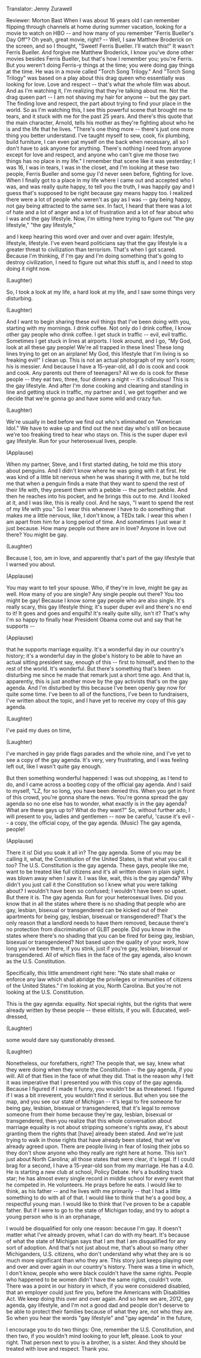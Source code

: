 

Translator: Jenny Zurawell

Reviewer: Morton Bast
When I was about 16 years old
I can remember flipping through channels at home during summer vacation,
looking for a movie to watch on HBO --
and how many of you remember &quot;Ferris Bueller&#39;s Day Off&quot;?
Oh yeah, great movie, right? -- Well, I saw Matthew Broderick on the screen, and so I thought,
&quot;Sweet! Ferris Bueller. I&#39;ll watch this!&quot;
It wasn&#39;t Ferris Bueller. And forgive me Matthew Broderick,
I know you&#39;ve done other movies besides Ferris Bueller, but that&#39;s how I remember you; you&#39;re Ferris.
But you weren&#39;t doing Ferris-y things at the time; you were doing gay things at the time.
He was in a movie called &quot;Torch Song Trilogy.&quot;
And &quot;Torch Song Trilogy&quot; was based on a play about this drag queen who essentially was looking for love.
Love and respect -- that&#39;s what the whole film was about.
And as I&#39;m watching it, I&#39;m realizing that they&#39;re talking about me.
Not the drag queen part -- I am not shaving my hair for anyone -- but the gay part.
The finding love and respect, the part about trying to find your place in the world.
So as I&#39;m watching this, I see this powerful scene that brought me to tears,
and it stuck with me for the past 25 years.
And there&#39;s this quote that the main character, Arnold, tells his mother
as they&#39;re fighting about who he is and the life that he lives.
&quot;There&#39;s one thing more -- there&#39;s just one more thing you better understand.
I&#39;ve taught myself to sew, cook, fix plumbing, build furniture,
I can even pat myself on the back when necessary,
all so I don&#39;t have to ask anyone for anything.
There&#39;s nothing I need from anyone except for love and respect,
and anyone who can&#39;t give me those two things has no place in my life.&quot;
I remember that scene like it was yesterday; I was 16, I was in tears, I was in the closet,
and I&#39;m looking at these two people, Ferris Bueller and some guy I&#39;d never seen before,
fighting for love.
When I finally got to a place in my life
where I came out and accepted who I was, and was really quite happy, to tell you the truth,
I was happily gay and I guess that&#39;s supposed to be right because gay means happy too.
I realized there were a lot of people who weren&#39;t as gay as I was --
gay being happy, not gay being attracted to the same sex.
In fact, I heard that there was a lot of hate and a lot of anger
and a lot of frustration and a lot of fear
about who I was and the gay lifestyle.
Now, I&#39;m sitting here trying to figure out &quot;the gay lifestyle,&quot; &quot;the gay lifestyle,&quot;

and I keep hearing this word over and over and over again: lifestyle, lifestyle, lifestyle.
I&#39;ve even heard politicians say that the gay lifestyle is a greater threat
to civilization than terrorism.
That&#39;s when I got scared.
Because I&#39;m thinking, if I&#39;m gay and I&#39;m doing something that&#39;s going to destroy civilization,
I need to figure out what this stuff is, and I need to stop doing it right now.

(Laughter)

So, I took a look at my life, a hard look at my life,
and I saw some things very disturbing.

(Laughter)

And I want to begin sharing these evil things that I&#39;ve been doing with you,
starting with my mornings.
I drink coffee.
Not only do I drink coffee, I know other gay people who drink coffee.
I get stuck in traffic --
evil, evil traffic.
Sometimes I get stuck in lines at airports.
I look around, and I go, &quot;My God, look at all these gay people!
We&#39;re all trapped in these lines! These long lines trying to get on an airplane!
My God, this lifestyle that I&#39;m living is so freaking evil!&quot;
I clean up. This is not an actual photograph of my son&#39;s room; his is messier.
And because I have a 15-year-old, all I do is cook and cook and cook.
Any parents out there of teenagers? All we do is cook for these people --
they eat two, three, four dinners a night -- it&#39;s ridiculous!
This is the gay lifestyle.
And after I&#39;m done cooking and cleaning and standing in line and getting stuck in traffic,
my partner and I, we get together
and we decide that we&#39;re gonna go and have some wild and crazy fun.

(Laughter)

We&#39;re usually in bed before we find out who&#39;s eliminated on &quot;American Idol.&quot;
We have to wake up and find out the next day who&#39;s still on
because we&#39;re too freaking tired to hear who stays on.
This is the super duper evil gay lifestyle.
Run for your heterosexual lives, people.

(Applause)

When my partner, Steve, and I first started dating,
he told me this story about penguins.
And I didn&#39;t know where he was going with it at first.
He was kind of a little bit nervous when he was sharing it with me, but he told me that
when a penguin finds a mate that they want to spend the rest of their life with,
they present them with a pebble -- the perfect pebble.
And then he reaches into his pocket, and he brings this out to me.
And I looked at it, and I was like, this is really cool.
And he says, &quot;I want to spend the rest of my life with you.&quot;
So I wear this whenever I have to do something that makes me a little nervous,
like, I don&#39;t know, a TEDx talk.
I wear this when I am apart from him for a long period of time.
And sometimes I just wear it just because.
How many people out there are in love? Anyone in love out there?
You might be gay.

(Laughter)

Because I, too, am in love, and apparently that&#39;s part of the gay lifestyle that I warned you about.

(Applause)

You may want to tell your spouse. Who, if they&#39;re in love, might be gay as well.
How many of you are single? Any single people out there?
You too might be gay! Because I know some gay people who are also single.
It&#39;s really scary, this gay lifestyle thing; it&#39;s super duper evil and there&#39;s no end to it!
It goes and goes and engulfs!
It&#39;s really quite silly, isn&#39;t it?
That&#39;s why I&#39;m so happy to finally hear President Obama come out and say
that he supports --

(Applause)

that he supports marriage equality.
It&#39;s a wonderful day in our country&#39;s history; it&#39;s a wonderful day in the globe&#39;s history
to be able to have an actual sitting president say, enough of this --
first to himself, and then to the rest of the world.
It&#39;s wonderful.
But there&#39;s something that&#39;s been disturbing me since he
made that remark just a short time ago.
And that is, apparently, this is just another move by the gay activists
that&#39;s on the gay agenda.
And I&#39;m disturbed by this because I&#39;ve been openly gay now for quite some time.
I&#39;ve been to all of the functions, I&#39;ve been to fundraisers,
I&#39;ve written about the topic, and I have yet to receive my copy of this gay agenda.

(Laughter)

I&#39;ve paid my dues on time,

(Laughter)

I&#39;ve marched in gay pride flags parades and the whole nine,
and I&#39;ve yet to see a copy of the gay agenda.
It&#39;s very, very frustrating, and I was feeling left out, like I wasn&#39;t quite gay enough.

But then something wonderful happened: I was out shopping, as I tend to do,
and I came across a bootleg copy of the official gay agenda.
And I said to myself, &quot;LZ, for so long, you have been denied this.
When you get in front of this crowd, you&#39;re gonna share the news.
You&#39;re gonna spread the gay agenda so no one else has to wonder,
what exactly is in the gay agenda?
What are these gays up to?
What do they want?&quot;
So, without further ado, I will present to you, ladies and gentlemen --
now be careful, &#39;cause it&#39;s evil -- a copy,
the official copy, of the gay agenda.
(Music)
The gay agenda, people!

(Applause)

There it is!
Did you soak it all in? The gay agenda.
Some of you may be calling it, what,
the Constitution of the United States, is that what you call it too?
The U.S. Constitution is the gay agenda.
These gays, people like me, want to be treated like full citizens
and it&#39;s all written down in plain sight.
I was blown away when I saw it. I was like, wait, this is the gay agenda?
Why didn&#39;t you just call it the Constitution so I knew what you were talking about?
I wouldn&#39;t have been so confused; I wouldn&#39;t have been so upset.
But there it is. The gay agenda.
Run for your heterosexual lives.
Did you know that in all the states where there is no shading that
people who are gay, lesbian, bisexual or transgendered
can be kicked out of their apartments
for being gay, lesbian, bisexual or transgendered?
That&#39;s the only reason that a landlord needs to have them removed,
because there&#39;s no protection from discrimination of GLBT people.
Did you know in the states where there&#39;s no shading that
you can be fired for being gay, lesbian, bisexual or transgendered?
Not based upon the quality of your work,
how long you&#39;ve been there, if you stink,
just if you&#39;re gay, lesbian, bisexual or transgendered.
All of which flies in the face of the gay agenda,
also known as the U.S. Constitution.

Specifically, this little amendment right here:
&quot;No state shall make or enforce any law which shall abridge the privileges or immunities
of citizens of the United States.&quot;
I&#39;m looking at you, North Carolina.
But you&#39;re not looking at the U.S. Constitution.

This is the gay agenda: equality. Not special rights,
but the rights that were already written by these people --
these elitists, if you will.
Educated, well-dressed,

(Laughter)

some would dare say questionably dressed.

(Laughter)

Nonetheless, our forefathers, right?
The people that, we say, knew what they were doing when they wrote the Constitution --
the gay agenda, if you will.
All of that flies in the face of what they did.
That is the reason why I felt it was imperative that
I presented you with this copy of the gay agenda.
Because I figured if I made it funny, you wouldn&#39;t be as threatened.
I figured if I was a bit irreverent, you wouldn&#39;t find it serious.
But when you see the map, and you see our state of Michigan --
it&#39;s legal to fire someone
for being gay, lesbian, bisexual or transgendered,
that it&#39;s legal to remove someone from their home
because they&#39;re gay, lesbian, bisexual or transgendered,
then you realize that this whole conversation about marriage equality
is not about stripping someone&#39;s rights away,
it&#39;s about granting them the rights that [have] already been stated.
And we&#39;re just trying to walk in those rights that have already been stated,
that we&#39;ve already agreed upon.
There are people living in fear
of losing their jobs
so they don&#39;t show anyone who they really are
right here at home. This isn&#39;t just about North Carolina;
all those states that were clear, it&#39;s legal.
If I could brag for a second,
I have a 15-year-old son from my marriage.
He has a 4.0.
He is starting a new club at school, Policy Debate.
He&#39;s a budding track star;
he has almost every single record in middle school for every event that he competed in.
He volunteers.
He prays before he eats.
I would like to think, as his father -- and he lives with me primarily --
that I had a little something to do with all of that.
I would like to think that he&#39;s a good boy,
a respectful young man. I would like to think that
I&#39;ve proven to be a capable father.
But if I were to go to the state of Michigan today,
and try to adopt a young person who is in an orphanage,

I would be disqualified for only one reason:
because I&#39;m gay.
It doesn&#39;t matter what I&#39;ve already proven, what I can do with my heart.
It&#39;s because of what the state of Michigan says that I am
that I am disqualified for any sort of adoption.
And that&#39;s not just about me,
that&#39;s about so many other Michiganders, U.S. citizens,
who don&#39;t understand why what they are
is so much more significant than who they are.
This story just keeps playing over and over
and over again in our country&#39;s history.
There was a time in which, I don&#39;t know,
people who were black couldn&#39;t have the same rights.
People who happened to be women didn&#39;t have the same rights, couldn&#39;t vote.
There was a point in our history in which, if you were considered disabled,
that an employer could just fire you, before the Americans with Disabilities Act.
We keep doing this over and over again.
And so here we are, 2012,
gay agenda,
gay lifestyle, and I&#39;m not a good dad
and people don&#39;t deserve to be able to protect their families
because of what they are, not who they are.
So when you hear the words &quot;gay lifestyle&quot; and &quot;gay agenda&quot; in the future,

I encourage you to do two things:
One, remember the U.S. Constitution, and then two,
if you wouldn&#39;t mind looking to your left, please.
Look to your right.
That person next to you is a brother, is a sister.
And they should be treated with love and respect.
Thank you.

